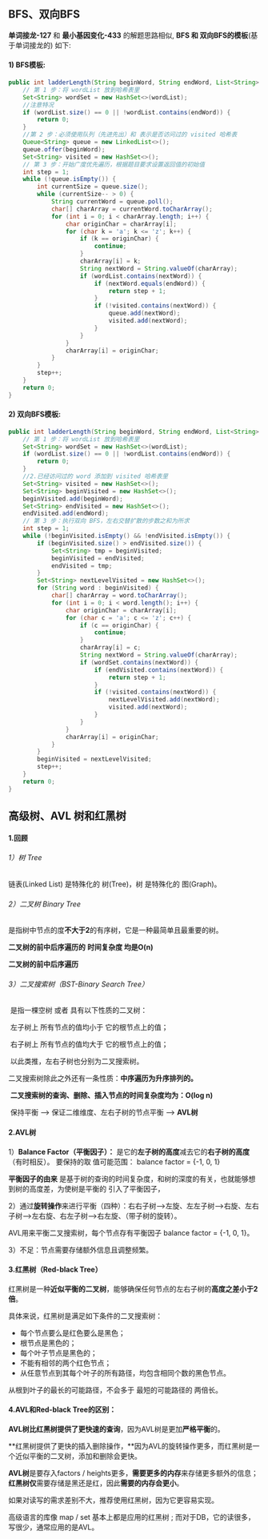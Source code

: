 ## BFS、双向BFS

**单词接龙-127** 和 **最小基因变化-433** 的解题思路相似, **BFS 和 双向BFS的模板**(基于单词接龙的) 如下:

#### **1) BFS模板:**

```java
public int ladderLength(String beginWord, String endWord, List<String> wordList) {
    // 第 1 步：将 wordList 放到哈希表里
    Set<String> wordSet = new HashSet<>(wordList);
    //注意特况
    if (wordList.size() == 0 || !wordList.contains(endWord)) {
        return 0;
    }
    //第 2 步：必须使用队列（先进先出）和 表示是否访问过的 visited 哈希表
    Queue<String> queue = new LinkedList<>();
    queue.offer(beginWord);
    Set<String> visited = new HashSet<>();
    // 第 3 步：开始广度优先遍历，根据题目要求设置返回值的初始值
    int step = 1;
    while (!queue.isEmpty()) {
        int currentSize = queue.size();
        while (currentSize-- > 0) {
            String currentWord = queue.poll();
            char[] charArray = currentWord.toCharArray();
            for (int i = 0; i < charArray.length; i++) {
                char originChar = charArray[i];
                for (char k = 'a'; k <= 'z'; k++) {
                    if (k == originChar) {
                        continue;
                    }
                    charArray[i] = k;
                    String nextWord = String.valueOf(charArray);
                    if (wordList.contains(nextWord)) {
                        if (nextWord.equals(endWord)) {
                            return step + 1;
                        }
                        if (!visited.contains(nextWord)) {
                            queue.add(nextWord);
                            visited.add(nextWord);
                        }
                    }
                }
                charArray[i] = originChar;
            }
        }
        step++;
    }
    return 0;
}
```

#### **2) 双向BFS模板:**

```java
public int ladderLength(String beginWord, String endWord, List<String> wordList) {
    // 第 1 步：将 wordList 放到哈希表里       
    Set<String> wordSet = new HashSet<>(wordList);
    if (wordList.size() == 0 || !wordList.contains(endWord)) {
        return 0;
    }
    //2.已经访问过的 word 添加到 visited 哈希表里
    Set<String> visited = new HashSet<>();
    Set<String> beginVisited = new HashSet<>();
    beginVisited.add(beginWord);
    Set<String> endVisited = new HashSet<>();
    endVisited.add(endWord);
    // 第 3 步：执行双向 BFS，左右交替扩散的步数之和为所求
    int step = 1;
    while (!beginVisited.isEmpty() && !endVisited.isEmpty()) {
        if (beginVisited.size() > endVisited.size()) {
            Set<String> tmp = beginVisited;
            beginVisited = endVisited;
            endVisited = tmp;
        }
        Set<String> nextLevelVisited = new HashSet<>();
        for (String word : beginVisited) {
            char[] charArray = word.toCharArray();
            for (int i = 0; i < word.length(); i++) {
                char originChar = charArray[i];
                for (char c = 'a'; c <= 'z'; c++) {
                    if (c == originChar) {
                        continue;
                    }
                    charArray[i] = c;
                    String nextWord = String.valueOf(charArray);
                    if (wordSet.contains(nextWord)) {
                        if (endVisited.contains(nextWord)) {
                            return step + 1;
                        }
                        if (!visited.contains(nextWord)) {
                            nextLevelVisited.add(nextWord);
                            visited.add(nextWord);
                        }
                    }
                }
                charArray[i] = originChar;
            }
        }
        beginVisited = nextLevelVisited;
        step++;
    }
    return 0;
}
```

## 高级树、AVL 树和红黑树

#### 1.回顾

###### 1）树 Tree

  链表(Linked List) 是特殊化的 树(Tree)，树 是特殊化的 图(Graph)。

###### 2）二叉树 Binary Tree

  是指树中节点的度**不大于2**的有序树，它是一种最简单且最重要的树。

  **二叉树的前中后序遍历的** **时间复杂度 均是O(n)** 

  **二叉树的前中后序遍历**

###### 3）二叉搜索树（BST-Binary Search Tree）

​    是指一棵空树 或者 具有以下性质的二叉树：

​    左子树上 所有节点的值均小于 它的根节点上的值；

​    右子树上 所有节点的值均大于 它的根节点上的值；

​    以此类推，左右子树也分别为二叉搜索树。

​    二叉搜索树除此之外还有一条性质：**中序遍历为升序排列的。**

​    **二叉搜索树的查询、删除、插入节点的时间复杂度均为：O(log n)**

​    保持平衡 --> 保证二维维度、左右子树的节点平衡 --> **AVL树**

#### 2.AVL树

1）**Balance Factor（平衡因子）：** 是它的**左子树的高度**减去它的**右子树的高度**（有时相反）。 要保持的取       值可能范围： balance factor = {-1, 0, 1}

**平衡因子的由来** 是基于树的查询的时间复杂度，和树的深度的有关，也就能够想到树的高度差，为使树是平衡的 引入了平衡因子，

2）通过**旋转操作**来进行平衡（四种）：右右子树-->左旋、左左子树-->右旋、左右子树-->左右旋、右左子树-->右左旋、（带子树的旋转）。

   AVL用来平衡二叉搜索树，每个节点存有平衡因子 balance factor = {-1, 0, 1}。

3）不足：节点需要存储额外信息且调整频繁。

#### 3.红黑树（Red-black Tree）

红黑树是一种**近似平衡的二叉树**，能够确保任何节点的左右子树的**高度之差小于2倍**。

具体来说，红黑树是满足如下条件的二叉搜索树：

- 每个节点要么是红色要么是黑色；
- 根节点是黑色的；
- 每个叶子节点是黑色的；
- 不能有相邻的两个红色节点；
- 从任意节点到其每个叶子的所有路径，均包含相同个数的黑色节点。

从根到叶子的最长的可能路径，不会多于 最短的可能路径的 两倍长。

#### 4.AVL和Red-black Tree的区别：

**AVL树比红黑树提供了更快速的查询**，因为AVL树是更加**严格平衡**的。

**红黑树提供了更快的插入删除操作，**因为AVL的旋转操作更多，而红黑树是一个近似平衡的二叉树，添加和删除会更快。

**AVL树**是要存入factors / heights更多，**需要更多的内存**来存储更多额外的信息；**红黑树仅**需要存储是黑还是红，因此**需要的内存会更小**。

如果对读写的需求差别不大，推荐使用红黑树，因为它更容易实现。

高级语言的库像 map / set 基本上都是应用的红黑树 ; 而对于DB，它的读很多，写很少，通常应用的是AVL。
